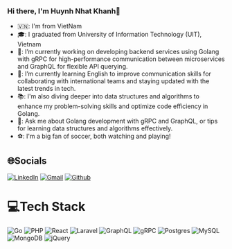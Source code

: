### Hi there, I'm Huynh Nhat Khanh👋
- 🇻🇳: I'm from VietNam
- 🎓: I graduated from University of Information Technology (UIT), Vietnam
- 🔭: I’m currently working on developing backend services using Golang with gRPC for high-performance communication between microservices and GraphQL for flexible API querying.
- 🌱: I’m currently learning English to improve communication skills for collaborating with international teams and staying updated with the latest trends in tech.
- 📚: I'm also diving deeper into data structures and algorithms to enhance my problem-solving skills and optimize code efficiency in Golang.
- 💬: Ask me about Golang development with gRPC and GraphQL, or tips for learning data structures and algorithms effectively.
- ⚽️: I'm a big fan of soccer, both watching and playing!

## 🌐Socials
[![LinkedIn](https://img.shields.io/badge/LinkedIn-%230077B5.svg?logo=linkedin&logoColor=white)](https://linkedin.com/in/khanhhuynhnhat/)
[![Gmail](https://img.shields.io/badge/Gmail-%23D14836.svg?logo=gmail&logoColor=white)](mailto:khanhhuynh28082000@gmail.com)
[![Github](https://img.shields.io/badge/GitHub-%23121011.svg?logo=github&logoColor=white)](https://github.com/huynhnhatkhanh) 

# 💻Tech Stack
![Go](https://img.shields.io/badge/go-%2300ADD8.svg?style=for-the-badge&logo=go&logoColor=white) 
![PHP](https://img.shields.io/badge/php-%23777BB4.svg?style=for-the-badge&logo=php&logoColor=white) 
![React](https://img.shields.io/badge/react-%2361DAFB.svg?style=for-the-badge&logo=react&logoColor=white)
![Laravel](https://img.shields.io/badge/laravel-%23FF2D20.svg?style=for-the-badge&logo=laravel&logoColor=white) 
![GraphQL](https://img.shields.io/badge/-GraphQL-E10098?style=for-the-badge&logo=graphql&logoColor=white)
![gRPC](https://img.shields.io/badge/-gRPC-000000?style=for-the-badge&logo=grpc&logoColor=white)
![Postgres](https://img.shields.io/badge/postgres-%23316192.svg?style=for-the-badge&logo=postgresql&logoColor=white) 
![MySQL](https://img.shields.io/badge/mysql-%2300f.svg?style=for-the-badge&logo=mysql&logoColor=white) 
![MongoDB](https://img.shields.io/badge/MongoDB-%234ea94b.svg?style=for-the-badge&logo=mongodb&logoColor=white) 
![jQuery](https://img.shields.io/badge/jquery-%230769AD.svg?style=for-the-badge&logo=jquery&logoColor=white) 
